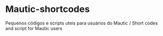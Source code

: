 # Mautic-shortcodes
Pequenos códigos e scripts uteis para usuários do Mautic / Short codes and script for Mautic users
